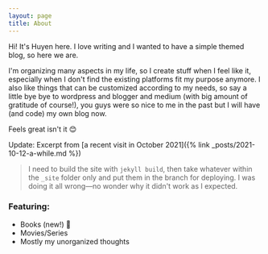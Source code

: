 ```yaml
---
layout: page
title: About
---
```


Hi! It's Huyen here. I love writing and I wanted to have a simple themed blog, so here we are.

I'm organizing many aspects in my life, so I create stuff when I feel like it, especially when I don't find the
existing platforms fit my purpose anymore. I also like things that can be customized according to my needs, so say a
little bye bye to wordpress and blogger and medium (with big amount of gratitude of course!), you guys were so nice
to me in the past but I will have (and code) my own blog now.

Feels great isn't it 😊

Update: Excerpt from [a recent visit in  October 2021]({% link _posts/2021-10-12-a-while.md %})

> I need to build the site with `jekyll build`, then take whatever within the `_site` folder only and put them in the
branch for deploying. I was doing it all wrong—no wonder why it didn't work as I expected.

### Featuring:

- Books (new!) 🌟
- Movies/Series
- Mostly my unorganized thoughts
